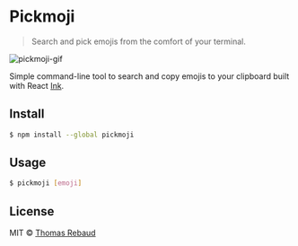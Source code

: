 # Pickmoji

> Search and pick emojis from the comfort of your terminal.

![pickmoji-gif](https://user-images.githubusercontent.com/8050949/102306599-9b373a00-3f30-11eb-9494-f307b8ebedd2.gif?raw=true)

Simple command-line tool to search and copy emojis to your clipboard built with React [Ink](https://github.com/vadimdemedes/ink).

## Install

```bash
$ npm install --global pickmoji
```

## Usage

```bash
$ pickmoji [emoji]
```

## License

MIT © [Thomas Rebaud](https://trebaud.github.io)

